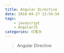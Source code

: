 ```yaml
---
title: Angular Directive
date: 2018-04-27 13:54:54
tags:
	- javascript
	- AngularJS
categories: 烂笔头
---
```


> Angular Directive

<!-- more -->
